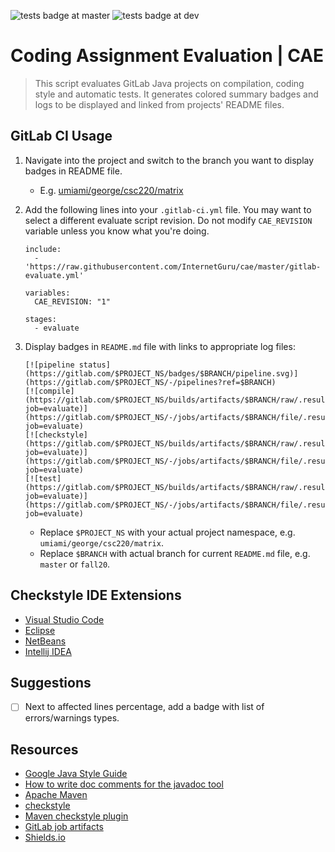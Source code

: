 
![tests badge at master](https://github.com/InternetGuru/cae/workflows/tests/badge.svg?branch=master)
![tests badge at dev](https://github.com/InternetGuru/cae/workflows/tests/badge.svg?branch=dev)

# Coding Assignment Evaluation | CAE

> This script evaluates GitLab Java projects on compilation, coding style and automatic tests. It generates colored summary badges and logs to be displayed and linked from projects' README files.

## GitLab CI Usage

1. Navigate into the project and switch to the branch you want to display badges in README file.

   - E.g. [umiami/george/csc220/matrix](https://gitlab.com/umiami/george/csc220/matrix)

1. Add the following lines into your `.gitlab-ci.yml` file. You may want to select a different evaluate script revision. Do not modify `CAE_REVISION` variable unless you know what you're doing.

   ```
   include:
     - 'https://raw.githubusercontent.com/InternetGuru/cae/master/gitlab-evaluate.yml'
   
   variables:
     CAE_REVISION: "1"
   
   stages:
     - evaluate
   ```

1. Display badges in `README.md` file with links to appropriate log files:

   ```
   [![pipeline status](https://gitlab.com/$PROJECT_NS/badges/$BRANCH/pipeline.svg)](https://gitlab.com/$PROJECT_NS/-/pipelines?ref=$BRANCH)
   [![compile](https://gitlab.com/$PROJECT_NS/builds/artifacts/$BRANCH/raw/.results/compile.svg?job=evaluate)](https://gitlab.com/$PROJECT_NS/-/jobs/artifacts/$BRANCH/file/.results/compile.log?job=evaluate)
   [![checkstyle](https://gitlab.com/$PROJECT_NS/builds/artifacts/$BRANCH/raw/.results/checkstyle.svg?job=evaluate)](https://gitlab.com/$PROJECT_NS/-/jobs/artifacts/$BRANCH/file/.results/checkstyle.log?job=evaluate)
   [![test](https://gitlab.com/$PROJECT_NS/builds/artifacts/$BRANCH/raw/.results/test.svg?job=evaluate)](https://gitlab.com/$PROJECT_NS/-/jobs/artifacts/$BRANCH/file/.results/test.log?job=evaluate)
   ```

   - Replace `$PROJECT_NS` with your actual project namespace, e.g. `umiami/george/csc220/matrix`.
   - Replace `$BRANCH` with actual branch for current `README.md` file, e.g. `master` or `fall20`.

## Checkstyle IDE Extensions

- [Visual Studio Code](https://marketplace.visualstudio.com/items?itemName=shengchen.vscode-checkstyle)
- [Eclipse](https://checkstyle.org/eclipse-cs/#!/)
- [NetBeans](https://checkstyle.org/netbeans.html)
- [Intellij IDEA](https://checkstyle.org/idea.html)

## Suggestions

- [ ] Next to affected lines percentage, add a badge with list of errors/warnings types.

## Resources

- [Google Java Style Guide](https://google.github.io/styleguide/javaguide.html)
- [How to write doc comments for the javadoc tool](https://www.oracle.com/technical-resources/articles/java/javadoc-tool.html)
- [Apache Maven](https://maven.apache.org/)
- [checkstyle](https://checkstyle.sourceforge.io/)
- [Maven checkstyle plugin](https://maven.apache.org/plugins/maven-checkstyle-plugin/)
- [GitLab job artifacts](https://docs.gitlab.com/ee/ci/pipelines/job_artifacts.html)
- [Shields.io](https://shields.io/)
